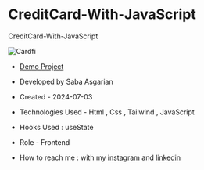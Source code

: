 # CreditCard-With-JavaScript
 CreditCard-With-JavaScript






![Cardfi](https://github.com/SabaAsgarian/CreditCard-With-JavaScript/assets/166124662/5ee12993-3f63-4348-918f-3950427de5a0)









- [Demo Project](https://sabaasgarian.github.io/CreditCard-With-JavaScript/)

- Developed by Saba Asgarian

- Created - 2024-07-03

- Technologies Used - Html , Css , Tailwind , JavaScript

- Hooks Used : useState 

- Role - Frontend

- How to reach me : with my [instagram](https://www.instagram.com/saba_asgarian_web?igsh=M2Z2dTU3cHFmeW1o&utm_source=qr) and [linkedin](https://www.linkedin.com/in/saba-asgarian-69161088?utm_source=share&utm_campaign=share_via&utm_content=profile&utm_medium=ios_app) 

